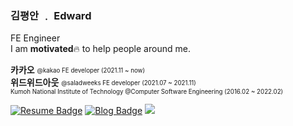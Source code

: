 ### 김평안 ﹒ Edward

FE Engineer    
I am **motivated**🔥 to help people around me.   

**카카오** <sub><sup>@kakao FE developer (2021.11 ~ now)</sup></sub>      
**위드위드아웃** <sub><sup>@saladweeks FE developer (2021.07 ~ 2021.11)</sup></sub>  
<sub><sup>Kumoh National Institute of Technology @Computer Software Engineering (2016.02 ~ 2022.02)</sup></sub>  

[![Resume Badge](https://img.shields.io/badge/Resume-e5e5e5?logo=notion&logoColor=1a1a1a&link=https://bepyan.notion.site/Frontend-Developer-69fd245161734c1793e8df78dffe705c)](https://bepyan.notion.site/Frontend-Developer-69fd245161734c1793e8df78dffe705c)
[![Blog Badge](https://img.shields.io/badge/Blog-1d1f21?logo=Next.js&logoColor=white&link=https://bepyan.github.io/)](https://bepyan.github.io/)
<a href="https://velog.io/@bepyan" target="_blank"><img src="https://img.shields.io/badge/Velog-20c997?logo=Vimeo&logoColor=white"/></a>

<!--<a href="[연결할 링크]" target="_blank"><img src="https://img.shields.io/badge/[쓰고 싶은 텍스트]-[컬러 코드]?style=flat-square&logo=[브랜드 이름]&logoColor=white"/></a> -->
